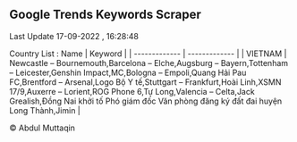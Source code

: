 

## Google Trends Keywords Scraper 
 
Last Update 17-09-2022 , 16:28:48

Country List :
 Name  | Keyword |
| ------------- | ------------- |
| VIETNAM | Newcastle – Bournemouth,Barcelona – Elche,Augsburg – Bayern,Tottenham – Leicester,Genshin Impact,MC,Bologna – Empoli,Quang Hải Pau FC,Brentford – Arsenal,Logo Bộ Y tế,Stuttgart – Frankfurt,Hoài Linh,XSMN 17/9,Auxerre – Lorient,ROG Phone 6,Tự Long,Valencia – Celta,Jack Grealish,Đồng Nai khởi tố Phó giám đốc Văn phòng đăng ký đất đai huyện Long Thành,Jimin |



© Abdul Muttaqin 
